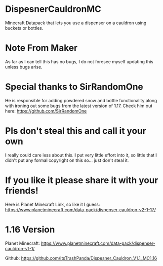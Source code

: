 # DispesnerCauldronMC
Minecraft Datapack that lets you use a dispenser on a cauldron using buckets or bottles.

# Note From Maker
As far as I can tell this has no bugs, I do not foresee myself updating this unless bugs arise.

# Special thanks to SirRandomOne
He is responsible for adding powdered snow and bottle functionality along with ironing out some bugs from the latest version of 1.17. Check him out here: https://github.com/SirRandomOne

# Pls don't steal this and call it your own
I really could care less about this. I put very little effort into it, so little that I didn't put any formal copyright on this so... just don't steal it.

# If you like it please share it with your friends!
Here is Planet Minecraft Link, so like it I guess: https://www.planetminecraft.com/data-pack/dispenser-cauldron-v2-1-17/

# 1.16 Version

Planet Minecraft: https://www.planetminecraft.com/data-pack/dispenser-cauldron-v1-1/

Github: https://github.com/ItsTrashPanda/Dispesner_Cauldron_V1.1_MC1.16
